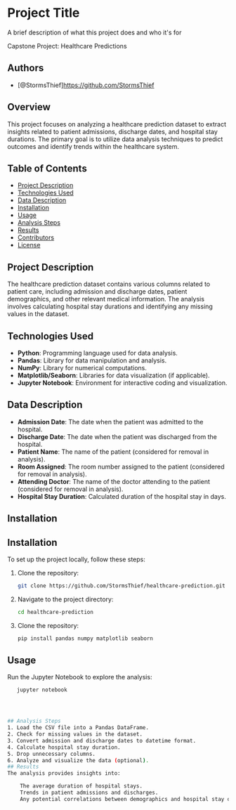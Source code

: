 
# Project Title

A brief description of what this project does and who it's for

Capstone Project: Healthcare Predictions
## Authors

- [@StormsThief]https://github.com/StormsThief


## Overview
This project focuses on analyzing a healthcare prediction dataset to extract insights related to patient admissions, discharge dates, and hospital stay durations. The primary goal is to utilize data analysis techniques to predict outcomes and identify trends within the healthcare system.

## Table of Contents

- [Project Description](#project-description)
- [Technologies Used](#technologies-used)
- [Data Description](#data-description)
- [Installation](#installation)
- [Usage](#usage)
- [Analysis Steps](#analysis-steps)
- [Results](#results)
- [Contributors](#contributors)
- [License](#license)

## Project Description
The healthcare prediction dataset contains various columns related to patient care, including admission and discharge dates, patient demographics, and other relevant medical information. The analysis involves calculating hospital stay durations and identifying any missing values in the dataset.

## Technologies Used
- **Python**: Programming language used for data analysis.
- **Pandas**: Library for data manipulation and analysis.
- **NumPy**: Library for numerical computations.
- **Matplotlib/Seaborn**: Libraries for data visualization (if applicable).
- **Jupyter Notebook**: Environment for interactive coding and visualization.
## Data Description 
- **Admission Date**: The date when the patient was admitted to the hospital.
- **Discharge Date**: The date when the patient was discharged from the hospital.
- **Patient Name**: The name of the patient (considered for removal in analysis).
- **Room Assigned**: The room number assigned to the patient (considered for removal in analysis).
- **Attending Doctor**: The name of the doctor attending to the patient (considered for removal in analysis).
- **Hospital Stay Duration**: Calculated duration of the hospital stay in days.
## Installation
## Installation
To set up the project locally, follow these steps:

1. Clone the repository:
   ```bash
   git clone https://github.com/StormsThief/healthcare-prediction.git
2. Navigate to the project directory:
   ```bash
   cd healthcare-prediction
3. Clone the repository:
   ```bash
   pip install pandas numpy matplotlib seaborn


## Usage
Run the Jupyter Notebook to explore the analysis:
```bash
   jupyter notebook




## Analysis Steps
1. Load the CSV file into a Pandas DataFrame.
2. Check for missing values in the dataset.
3. Convert admission and discharge dates to datetime format.
4. Calculate hospital stay duration.
5. Drop unnecessary columns.
6. Analyze and visualize the data (optional).
## Results
The analysis provides insights into:

    The average duration of hospital stays.
    Trends in patient admissions and discharges.
    Any potential correlations between demographics and hospital stay duration.
